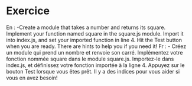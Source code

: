 # Exercice 
En :
    -Create a module that takes a number and returns its square. Implement your function named square in the square.js module. Import it into index.js, and set your imported function in line 4. Hit the Test button when you are ready. There are hints to help you if you need it!
Fr :
    - Créez un module qui prend un nombre et renvoie son carré. Implémentez votre fonction nommée square dans le module square.js. Importez-le dans index.js, et définissez votre fonction importée à la ligne 4. Appuyez sur le bouton Test lorsque vous êtes prêt. Il y a des indices pour vous aider si vous en avez besoin!